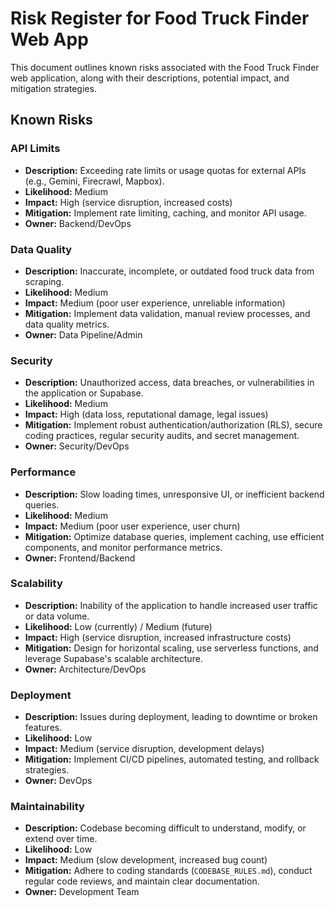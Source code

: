 # Risk Register for Food Truck Finder Web App

This document outlines known risks associated with the Food Truck Finder web application, along with their descriptions, potential impact, and mitigation strategies.

## Known Risks

### API Limits

- **Description:** Exceeding rate limits or usage quotas for external APIs (e.g., Gemini, Firecrawl, Mapbox).
- **Likelihood:** Medium
- **Impact:** High (service disruption, increased costs)
- **Mitigation:** Implement rate limiting, caching, and monitor API usage.
- **Owner:** Backend/DevOps

### Data Quality

- **Description:** Inaccurate, incomplete, or outdated food truck data from scraping.
- **Likelihood:** Medium
- **Impact:** Medium (poor user experience, unreliable information)
- **Mitigation:** Implement data validation, manual review processes, and data quality metrics.
- **Owner:** Data Pipeline/Admin

### Security

- **Description:** Unauthorized access, data breaches, or vulnerabilities in the application or Supabase.
- **Likelihood:** Medium
- **Impact:** High (data loss, reputational damage, legal issues)
- **Mitigation:** Implement robust authentication/authorization (RLS), secure coding practices, regular security audits, and secret management.
- **Owner:** Security/DevOps

### Performance

- **Description:** Slow loading times, unresponsive UI, or inefficient backend queries.
- **Likelihood:** Medium
- **Impact:** Medium (poor user experience, user churn)
- **Mitigation:** Optimize database queries, implement caching, use efficient components, and monitor performance metrics.
- **Owner:** Frontend/Backend

### Scalability

- **Description:** Inability of the application to handle increased user traffic or data volume.
- **Likelihood:** Low (currently) / Medium (future)
- **Impact:** High (service disruption, increased infrastructure costs)
- **Mitigation:** Design for horizontal scaling, use serverless functions, and leverage Supabase's scalable architecture.
- **Owner:** Architecture/DevOps

### Deployment

- **Description:** Issues during deployment, leading to downtime or broken features.
- **Likelihood:** Low
- **Impact:** Medium (service disruption, development delays)
- **Mitigation:** Implement CI/CD pipelines, automated testing, and rollback strategies.
- **Owner:** DevOps

### Maintainability

- **Description:** Codebase becoming difficult to understand, modify, or extend over time.
- **Likelihood:** Low
- **Impact:** Medium (slow development, increased bug count)
- **Mitigation:** Adhere to coding standards (`CODEBASE_RULES.md`), conduct regular code reviews, and maintain clear documentation.
- **Owner:** Development Team
